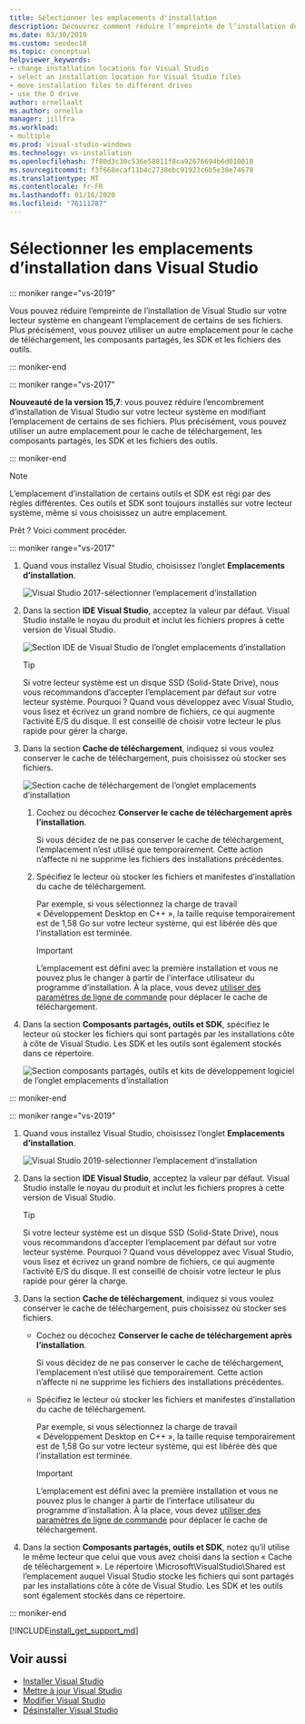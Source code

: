 ```yaml
---
title: Sélectionner les emplacements d'installation
description: Découvrez comment réduire l’empreinte de l’installation de Visual Studio sur votre lecteur système en plaçant le cache de téléchargement, les composants partagés, les kits SDK et les outils sur d’autres lecteurs. Par exemple, déplacez des fichiers depuis le lecteur C vers le lecteur D.
ms.date: 03/30/2019
ms.custom: seodec18
ms.topic: conceptual
helpviewer_keywords:
- change installation locations for Visual Studio
- select an installation location for Visual Studio files
- move installation files to different drives
- use the D drive
author: ornellaalt
ms.author: ornella
manager: jillfra
ms.workload:
- multiple
ms.prod: visual-studio-windows
ms.technology: vs-installation
ms.openlocfilehash: 7f80d3c30c536e58811f8ca92676694b6d010010
ms.sourcegitcommit: f3f668ecaf11b4c2738ebc91923c6b5e38e74670
ms.translationtype: MT
ms.contentlocale: fr-FR
ms.lasthandoff: 01/16/2020
ms.locfileid: "76111787"
---
```

# <a name="select-the-installation-locations-in-visual-studio"></a>Sélectionner les emplacements d’installation dans Visual Studio

::: moniker range="vs-2019"

Vous pouvez réduire l’empreinte de l’installation de Visual Studio sur votre lecteur système en changeant l’emplacement de certains de ses fichiers. Plus précisément, vous pouvez utiliser un autre emplacement pour le cache de téléchargement, les composants partagés, les SDK et les fichiers des outils.

::: moniker-end

::: moniker range="vs-2017"

**Nouveauté de la version 15,7**: vous pouvez réduire l’encombrement d’installation de Visual Studio sur votre lecteur système en modifiant l’emplacement de certains de ses fichiers. Plus précisément, vous pouvez utiliser un autre emplacement pour le cache de téléchargement, les composants partagés, les SDK et les fichiers des outils.

::: moniker-end

   > [!NOTE]
   > L’emplacement d’installation de certains outils et SDK est régi par des règles différentes. Ces outils et SDK sont toujours installés sur votre lecteur système, même si vous choisissez un autre emplacement.

Prêt ? Voici comment procéder.

::: moniker range="vs-2017"

1. Quand vous installez Visual Studio, choisissez l’onglet **Emplacements d’installation**.

   ![Visual Studio 2017-sélectionner l’emplacement d’installation](media/vs-installation-locations.png "Sélectionnez l’emplacement d’installation.")

1. Dans la section **IDE Visual Studio**, acceptez la valeur par défaut. Visual Studio installe le noyau du produit et inclut les fichiers propres à cette version de Visual Studio.

   ![Section IDE de Visual Studio de l’onglet emplacements d’installation](media/vs-installation-locations-ide.png "Acceptez la valeur par défaut de la section IDE de Visual Studio de l’onglet emplacement des installations.")

   > [!TIP]
   > Si votre lecteur système est un disque SSD (Solid-State Drive), nous vous recommandons d’accepter l’emplacement par défaut sur votre lecteur système. Pourquoi ? Quand vous développez avec Visual Studio, vous lisez et écrivez un grand nombre de fichiers, ce qui augmente l’activité E/S du disque. Il est conseillé de choisir votre lecteur le plus rapide pour gérer la charge.

1. Dans la section **Cache de téléchargement**, indiquez si vous voulez conserver le cache de téléchargement, puis choisissez où stocker ses fichiers.

     ![Section cache de téléchargement de l’onglet emplacements d’installation](media/vs-installation-locations-cache.png "Indiquez si vous souhaitez conserver le cache de téléchargement après l’installation, puis spécifiez le lecteur sur lequel vous souhaitez stocker les fichiers.")

    1. Cochez ou décochez **Conserver le cache de téléchargement après l’installation**.

       Si vous décidez de ne pas conserver le cache de téléchargement, l’emplacement n’est utilisé que temporairement. Cette action n’affecte ni ne supprime les fichiers des installations précédentes.

    1. Spécifiez le lecteur où stocker les fichiers et manifestes d’installation du cache de téléchargement.

        Par exemple, si vous sélectionnez la charge de travail « Développement Desktop en C++ », la taille requise temporairement est de 1,58 Go sur votre lecteur système, qui est libérée dès que l’installation est terminée.

       > [!IMPORTANT]
       > L’emplacement est défini avec la première installation et vous ne pouvez plus le changer à partir de l’interface utilisateur du programme d’installation. À la place, vous devez [utiliser des paramètres de ligne de commande](use-command-line-parameters-to-install-visual-studio.md) pour déplacer le cache de téléchargement.

1. Dans la section **Composants partagés, outils et SDK**, spécifiez le lecteur où stocker les fichiers qui sont partagés par les installations côte à côte de Visual Studio. Les SDK et les outils sont également stockés dans ce répertoire.

   ![Section composants partagés, outils et kits de développement logiciel de l’onglet emplacements d’installation](media/vs-installation-locations-shared.png "Spécifiez l’emplacement où vous souhaitez stocker les composants partagés, les outils et les kits de développement logiciel (SDK).")

::: moniker-end

::: moniker range="vs-2019"

1. Quand vous installez Visual Studio, choisissez l’onglet **Emplacements d’installation**.

   ![Visual Studio 2019-sélectionner l’emplacement d’installation](media/vs-2019/vs-installer-installation-locations.png "Sélectionnez l’emplacement d’installation.")

1. Dans la section **IDE Visual Studio**, acceptez la valeur par défaut. Visual Studio installe le noyau du produit et inclut les fichiers propres à cette version de Visual Studio.

   > [!TIP]
   > Si votre lecteur système est un disque SSD (Solid-State Drive), nous vous recommandons d’accepter l’emplacement par défaut sur votre lecteur système. Pourquoi ? Quand vous développez avec Visual Studio, vous lisez et écrivez un grand nombre de fichiers, ce qui augmente l’activité E/S du disque. Il est conseillé de choisir votre lecteur le plus rapide pour gérer la charge.

1. Dans la section **Cache de téléchargement**, indiquez si vous voulez conserver le cache de téléchargement, puis choisissez où stocker ses fichiers.

    * Cochez ou décochez **Conserver le cache de téléchargement après l’installation**.

       Si vous décidez de ne pas conserver le cache de téléchargement, l’emplacement n’est utilisé que temporairement. Cette action n’affecte ni ne supprime les fichiers des installations précédentes.

    * Spécifiez le lecteur où stocker les fichiers et manifestes d’installation du cache de téléchargement.

        Par exemple, si vous sélectionnez la charge de travail « Développement Desktop en C++ », la taille requise temporairement est de 1,58 Go sur votre lecteur système, qui est libérée dès que l’installation est terminée.

       > [!IMPORTANT]
       > L’emplacement est défini avec la première installation et vous ne pouvez plus le changer à partir de l’interface utilisateur du programme d’installation. À la place, vous devez [utiliser des paramètres de ligne de commande](use-command-line-parameters-to-install-visual-studio.md) pour déplacer le cache de téléchargement.

1. Dans la section **Composants partagés, outils et SDK**, notez qu’il utilise le même lecteur que celui que vous avez choisi dans la section « Cache de téléchargement ». Le répertoire \Microsoft\VisualStudio\Shared est l’emplacement auquel Visual Studio stocke les fichiers qui sont partagés par les installations côte à côte de Visual Studio. Les SDK et les outils sont également stockés dans ce répertoire.

::: moniker-end

[!INCLUDE[install_get_support_md](includes/install_get_support_md.md)]

## <a name="see-also"></a>Voir aussi

* [Installer Visual Studio](install-visual-studio.md)
* [Mettre à jour Visual Studio](update-visual-studio.md)
* [Modifier Visual Studio](update-visual-studio.md)
* [Désinstaller Visual Studio](uninstall-visual-studio.md)

